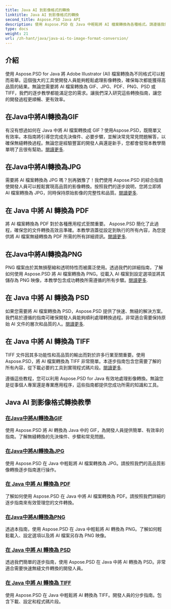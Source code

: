 ```yaml
---
title: Java AI 到影像格式的轉換
linktitle: Java AI 到影像格式的轉換
second_title: Aspose.PSD Java API
description: 使用 Aspose.PSD 在 Java 中輕鬆將 AI 檔案轉換為各種格式。請遵循我們的全面指南，實現無縫、高品質的影像轉換。
type: docs
weight: 21
url: /zh-hant/java/java-ai-to-image-format-conversion/
---
```


## 介紹

使用 Aspose.PSD for Java 將 Adobe Illustrator (AI) 檔案轉換為不同格式可以輕而易舉。這個強大的工具使開發人員能夠輕鬆處理影像轉換，確保每次都能獲得高品質的結果。無論您需要將 AI 檔案轉換為 GIF、JPG、PDF、PNG、PSD 或 TIFF，我們的逐步教學都能滿足您的需求。讓我們深入研究這些轉換指南，讓您的開發過程更順暢、更有效率。

## 在Java中將AI轉換為GIF
有沒有想過如何在 Java 中將 AI 檔案轉換成 GIF？使用Aspose.PSD，既簡單又有效率。本指南將引導您完成先決條件、必要步驟，並解決常見常見問題解答，以確保無縫轉換過程。無論您是經驗豐富的開發人員還是新手，您都會發現本教學簡單明了且很有幫助。[閱讀更多](./convert-ai-to-gif/).

## 在Java中將AI轉換為JPG
需要將 AI 檔案轉換為 JPG 嗎？別再猶豫了！我們使用 Aspose.PSD 的綜合指南使開發人員可以輕鬆實現高品質的影像轉換。按照我們的逐步說明，您將立即將 AI 檔案轉換為 JPG，同時保持原始影像的完整性和品質。[閱讀更多](./convert-ai-to-jpg/).

## 在 Java 中將 AI 轉換為 PDF
將 AI 檔案轉換為 PDF 對於各種應用程式至關重要。 Aspose.PSD 簡化了此過程，確保您的文件轉換高效且準確。本教學涵蓋從設定到執行的所有內容，為您提供將 AI 檔案無縫轉換為 PDF 所需的所有詳細資訊。[閱讀更多](./convert-ai-to-pdf/).

## 在Java中將AI轉換為PNG
PNG 檔案由於其無損壓縮和透明特性而被廣泛使用。透過我們的詳細指南，了解如何使用 Aspose.PSD 將 AI 檔案轉換為 PNG。從載入 AI 檔案到設定選項並將其儲存為 PNG 映像，本教學包含成功轉換所需遵循的所有步驟。[閱讀更多](./convert-ai-to-png/).

## 在 Java 中將 AI 轉換為 PSD
如果您需要將 AI 檔案轉換為 PSD，Aspose.PSD 提供了快速、無縫的解決方案。我們易於遵循的指南可確保開發人員能夠順利處理轉換過程。非常適合需要保持原始 AI 文件的層次和品質的人。[閱讀更多](./convert-ai-to-psd/).

## 在 Java 中將 AI 轉換為 TIFF
 TIFF 文件因其多功能性和高品質的輸出而對於許多行業至關重要。使用 Aspose.PSD，將 AI 檔案轉換為 TIFF 非常簡單。本逐步指南包含您需要了解的所有內容，從下載必要的工具到實現程式碼片段。[閱讀更多](./convert-ai-to-tiff/).

遵循這些教程，您可以利用 Aspose.PSD for Java 有效地處理影像轉換。無論您是從事個人專案還是專業應用程序，這些指南都提供您成功所需的知識和工具。

## Java AI 到影像格式轉換教學
### [在Java中將AI轉換為GIF](./convert-ai-to-gif/)
使用 Aspose.PSD 將 AI 轉換為 Java 中的 GIF，為開發人員提供簡單、有效率的指南。了解無縫轉換的先決條件、步驟和常見問題。
### [在Java中將AI轉換為JPG](./convert-ai-to-jpg/)
使用 Aspose.PSD 在 Java 中輕鬆將 AI 檔案轉換為 JPG。請按照我們的高品質影像轉換逐步指南進行操作。
### [在 Java 中將 AI 轉換為 PDF](./convert-ai-to-pdf/)
了解如何使用 Aspose.PSD 在 Java 中將 AI 檔案轉換為 PDF。請按照我們詳細的逐步指南來有效管理您的文件轉換。
### [在Java中將AI轉換為PNG](./convert-ai-to-png/)
透過本指南，使用 Aspose.PSD 在 Java 中輕鬆將 AI 轉換為 PNG。了解如何輕鬆載入、設定選項以及將 AI 檔案另存為 PNG 映像。
### [在 Java 中將 AI 轉換為 PSD](./convert-ai-to-psd/)
透過我們簡單的逐步指南，使用 Aspose.PSD 在 Java 中將 AI 轉換為 PSD。非常適合需要快速無縫文件轉換的開發人員。
### [在 Java 中將 AI 轉換為 TIFF](./convert-ai-to-tiff/)
使用 Aspose.PSD 在 Java 中輕鬆將 AI 轉換為 TIFF。開發人員的分步指南。包含下載、設定和程式碼片段。